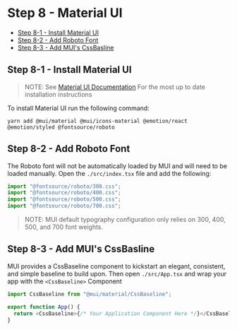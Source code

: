 # Step 8 - Material UI <!-- omit in toc -->

- [Step 8-1 - Install Material UI](#step-8-1---install-material-ui)
- [Step 8-2 - Add Roboto Font](#step-8-2---add-roboto-font)
- [Step 8-3 - Add MUI's CssBasline](#step-8-3---add-muis-cssbasline)

## Step 8-1 - Install Material UI

> NOTE: See [Material UI Documentation](https://mui.com/material-ui/getting-started/installation/) For the most up to date installation instructions

To install Material UI run the following command:

```shell
yarn add @mui/material @mui/icons-material @emotion/react @emotion/styled @fontsource/roboto
```

## Step 8-2 - Add Roboto Font

The Roboto font will not be automatically loaded by MUI and will need to be loaded manually.
Open the `./src/index.tsx` file and add the following:

```javascript
import "@fontsource/roboto/300.css";
import "@fontsource/roboto/400.css";
import "@fontsource/roboto/500.css";
import "@fontsource/roboto/700.css";
```

> NOTE: MUI default typography configuration only relies on 300, 400, 500, and 700 font weights.

## Step 8-3 - Add MUI's CssBasline

MUI provides a CssBaseline component to kickstart an elegant, consistent, and simple baseline to build upon.
Then open `./src/App.tsx` and wrap your app with the `<CssBaseline>` Component

```javascript
import CssBaseline from "@mui/material/CssBaseline";

export function App() {
  return <CssBaseline>{/* Your Application Component Here */}</CssBaseline>;
}
```
